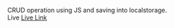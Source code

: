 CRUD operation using JS and saving into localstorage. <br>
Live <a href="https://thisiskhandev.github.io/localstorage/">Live Link<a/>
